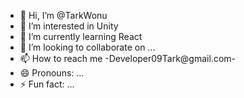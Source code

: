 - 👋 Hi, I’m @TarkWonu
- 👀 I’m interested in Unity
- 🌱 I’m currently learning React
- 💞️ I’m looking to collaborate on ...
- 📫 How to reach me -Developer09Tark@gmail.com-
- 😄 Pronouns: ...
- ⚡ Fun fact: ...

<!---
TarkWonu/TarkWonu is a ✨ special ✨ repository because its `README.md` (this file) appears on your GitHub profile.
You can click the Preview link to take a look at your changes.
--->
